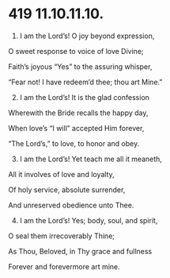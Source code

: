 # 419 11.10.11.10.

1.  I am the Lord’s! O joy beyond expression,

O sweet response to voice of love Divine;

Faith’s joyous “Yes” to the assuring whisper,

“Fear not! I have redeem’d thee; thou art Mine.”

2.  I am the Lord’s! It is the glad confession

Wherewith the Bride recalls the happy day,

When love’s “I will” accepted Him forever,

“The Lord’s,” to love, to honor and obey.

3.  I am the Lord’s! Yet teach me all it meaneth,

All it involves of love and loyalty,

Of holy service, absolute surrender,

And unreserved obedience unto Thee.

4.  I am the Lord’s! Yes; body, soul, and spirit,

O seal them irrecoverably Thine;

As Thou, Beloved, in Thy grace and fullness

Forever and forevermore art mine.

